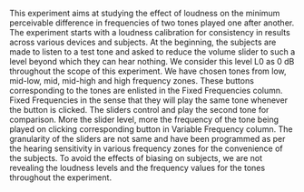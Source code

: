 This experiment aims at studying the effect of loudness on the minimum perceivable difference in frequencies of two tones played one after another. The experiment starts with a loudness calibration for consistency in results across various devices and subjects. At the beginning, the subjects are made to listen to a test tone and asked to reduce the volume slider to such a level beyond which they can hear nothing. We consider this level L0 as 0 dB throughout the scope of this experiment. We have chosen tones from low, mid-low, mid, mid-high and high frequency zones. These buttons corresponding to the tones are enlisted in the Fixed Frequencies column. Fixed Frequencies in the sense that they will play the same tone whenever the button is clicked. The sliders control and play the second tone for comparison. More the slider level, more the frequency of the tone being played on clicking corresponding button in Variable Frequency column. The granularity of the sliders are not same and have been programmed as per the hearing sensitivity in various frequency zones for the convenience of the subjects. To avoid the effects of biasing on subjects, we are not revealing the loudness levels and the frequency values for the tones throughout the experiment.